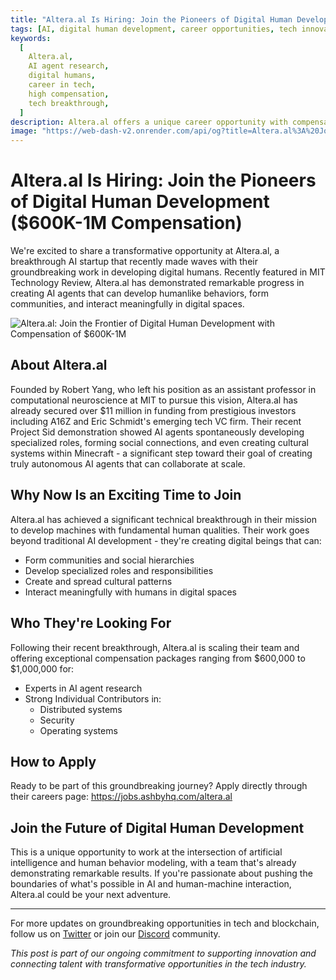 ```yaml
---
title: "Altera.al Is Hiring: Join the Pioneers of Digital Human Development ($600K-1M Compensation)"
tags: [AI, digital human development, career opportunities, tech innovation]
keywords:
  [
    Altera.al,
    AI agent research,
    digital humans,
    career in tech,
    high compensation,
    tech breakthrough,
  ]
description: Altera.al offers a unique career opportunity with compensation up to $1M for experts in AI and digital human development, following a major technical breakthrough. Discover how you can be part of this pioneering team.
image: "https://web-dash-v2.onrender.com/api/og?title=Altera.al%3A%20Join%20the%20Frontier%20of%20Digital%20Human%20Development%20with%20Compensation%20of%20%24600K-1M"
---
```


# Altera.al Is Hiring: Join the Pioneers of Digital Human Development ($600K-1M Compensation)

We're excited to share a transformative opportunity at Altera.al, a breakthrough AI startup that recently made waves with their groundbreaking work in developing digital humans. Recently featured in MIT Technology Review, Altera.al has demonstrated remarkable progress in creating AI agents that can develop humanlike behaviors, form communities, and interact meaningfully in digital spaces.

![Altera.al: Join the Frontier of Digital Human Development with Compensation of $600K-1M](https://web-dash-v2.onrender.com/api/og?title=Altera.al%3A%20Join%20the%20Frontier%20of%20Digital%20Human%20Development%20with%20Compensation%20of%20%24600K-1M)

## About Altera.al

Founded by Robert Yang, who left his position as an assistant professor in computational neuroscience at MIT to pursue this vision, Altera.al has already secured over $11 million in funding from prestigious investors including A16Z and Eric Schmidt's emerging tech VC firm. Their recent Project Sid demonstration showed AI agents spontaneously developing specialized roles, forming social connections, and even creating cultural systems within Minecraft - a significant step toward their goal of creating truly autonomous AI agents that can collaborate at scale.

## Why Now Is an Exciting Time to Join

Altera.al has achieved a significant technical breakthrough in their mission to develop machines with fundamental human qualities. Their work goes beyond traditional AI development - they're creating digital beings that can:

- Form communities and social hierarchies
- Develop specialized roles and responsibilities
- Create and spread cultural patterns
- Interact meaningfully with humans in digital spaces

## Who They're Looking For

Following their recent breakthrough, Altera.al is scaling their team and offering exceptional compensation packages ranging from $600,000 to $1,000,000 for:

- Experts in AI agent research
- Strong Individual Contributors in:
  - Distributed systems
  - Security
  - Operating systems

## How to Apply

Ready to be part of this groundbreaking journey? Apply directly through their careers page: https://jobs.ashbyhq.com/altera.al

## Join the Future of Digital Human Development

This is a unique opportunity to work at the intersection of artificial intelligence and human behavior modeling, with a team that's already demonstrating remarkable results. If you're passionate about pushing the boundaries of what's possible in AI and human-machine interaction, Altera.al could be your next adventure.

---

For more updates on groundbreaking opportunities in tech and blockchain, follow us on [Twitter](https://twitter.com/BlockEdenHQ) or join our [Discord](https://discord.gg/4Yfvs2HWey) community.

_This post is part of our ongoing commitment to supporting innovation and connecting talent with transformative opportunities in the tech industry._
